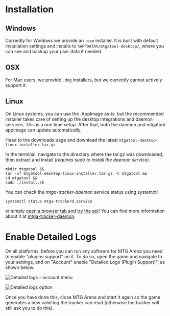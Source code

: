 # Installation

## Windows

Currently for Windows we provide an `.exe` installer. It is built with default installation settings and installs to `%APPDATA%/mtgatool-desktop/`, where you can see and backup your user data if needed.

## OSX

For Mac users, we provide `.dmg` installers, but we currently cannot actively support it.

## Linux

On Linux systems, you can use the .AppImage as-is, but the recommended installer takes care of setting up the desktop integrations and daemon services. This is a one time setup. After that, both the daemon and mtgatool appimage can update automatically.

Head to the downloads page and download the latest `mtgatool-desktop-linux-installer.tar.gz`

In the terminal, navigate to the directory where the tar.gz was downloaded, then extract and install _(requires sudo to install the daemon service)_.
```
mkdir mtgatool &&
tar -xf mtgatool-desktop-linux-installer.tar.gz -C mtgatool &&
cd mtgatool &&
sudo ./install.sh
```

You can check the *mtga-tracker-daemon* service status using systemctl

```systemctl status mtga-trackerd.service```

or simply [open a browser tab and try the api](http://localhost:6842/status)! You can find more information about it at [mtga-tracker-daemon](https://github.com/frcaton/mtga-tracker-daemon).


# Enable Detailed Logs

On all platforms, before you can run any software for MTG Arena you need to enable "plugins support" on it. To do so, open the game and navigate to your settings, and on "Account" enable "Detailed Logs (Plugin Support)", as shown below.

![Detailed logs - account menu](../../images/docs/detailed-logs-account.png)


![Detailed logs option](../../images/docs/detailed-logs-enabled.png)

Once you have done this, close MTG Arena and start it again so the game generates a new valid log the tracker can read (otherwise the tracker will still ask you to do this).

